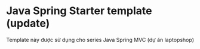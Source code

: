 # Java Spring Starter template (update)
Template này được sử dụng cho series Java Spring MVC (dự án laptopshop) 


